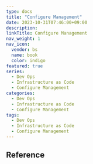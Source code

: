 ```yaml
---
type: docs
title: "Configure Management"
date: 2023-10-31T07:46:00+09:00
description:
linkTitle: Configure Management
nav_weight: 1
nav_icon:
  vendor: bs
  name: book
  color: indigo
featured: true
series:
  - Dev Ops
  - Infrastructure as Code
  - Configure Management
categories:
  - Dev Ops
  - Infrastructure as Code
  - Configure Management
tags:
  - Dev Ops
  - Infrastructure as Code
  - Configure Management
---
```


## Reference
